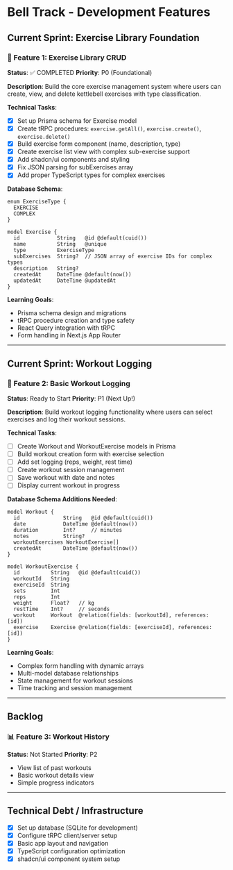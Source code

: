 # Bell Track - Development Features

## Current Sprint: Exercise Library Foundation

### 🚀 Feature 1: Exercise Library CRUD
**Status**: ✅ COMPLETED
**Priority**: P0 (Foundational)

**Description**: Build the core exercise management system where users can create, view, and delete kettlebell exercises with type classification.

**Technical Tasks**:
- [x] Set up Prisma schema for Exercise model
- [x] Create tRPC procedures: `exercise.getAll()`, `exercise.create()`, `exercise.delete()`
- [x] Build exercise form component (name, description, type)
- [x] Create exercise list view with complex sub-exercise support
- [x] Add shadcn/ui components and styling
- [x] Fix JSON parsing for subExercises array
- [x] Add proper TypeScript types for complex exercises

**Database Schema**:
```prisma
enum ExerciseType {
  EXERCISE
  COMPLEX
}

model Exercise {
  id            String   @id @default(cuid())
  name          String   @unique
  type          ExerciseType
  subExercises  String?  // JSON array of exercise IDs for complex types
  description   String?
  createdAt     DateTime @default(now())
  updatedAt     DateTime @updatedAt
}
```

**Learning Goals**:
- Prisma schema design and migrations
- tRPC procedure creation and type safety
- React Query integration with tRPC
- Form handling in Next.js App Router

---

## Current Sprint: Workout Logging

### 🔄 Feature 2: Basic Workout Logging
**Status**: Ready to Start
**Priority**: P1 (Next Up!)

**Description**: Build workout logging functionality where users can select exercises and log their workout sessions.

**Technical Tasks**:
- [ ] Create Workout and WorkoutExercise models in Prisma
- [ ] Build workout creation form with exercise selection
- [ ] Add set logging (reps, weight, rest time)
- [ ] Create workout session management
- [ ] Save workout with date and notes
- [ ] Display current workout in progress

**Database Schema Additions Needed**:
```prisma
model Workout {
  id              String   @id @default(cuid())
  date            DateTime @default(now())
  duration        Int?     // minutes
  notes           String?
  workoutExercises WorkoutExercise[]
  createdAt       DateTime @default(now())
}

model WorkoutExercise {
  id          String   @id @default(cuid())
  workoutId   String
  exerciseId  String
  sets        Int
  reps        Int
  weight      Float?   // kg
  restTime    Int?     // seconds
  workout     Workout  @relation(fields: [workoutId], references: [id])
  exercise    Exercise @relation(fields: [exerciseId], references: [id])
}
```

**Learning Goals**:
- Complex form handling with dynamic arrays
- Multi-model database relationships
- State management for workout sessions
- Time tracking and session management

---

## Backlog

### 📊 Feature 3: Workout History
**Status**: Not Started
**Priority**: P2

- View list of past workouts
- Basic workout details view
- Simple progress indicators

---

## Technical Debt / Infrastructure
- [x] Set up database (SQLite for development)
- [x] Configure tRPC client/server setup
- [x] Basic app layout and navigation
- [x] TypeScript configuration optimization
- [x] shadcn/ui component system setup
